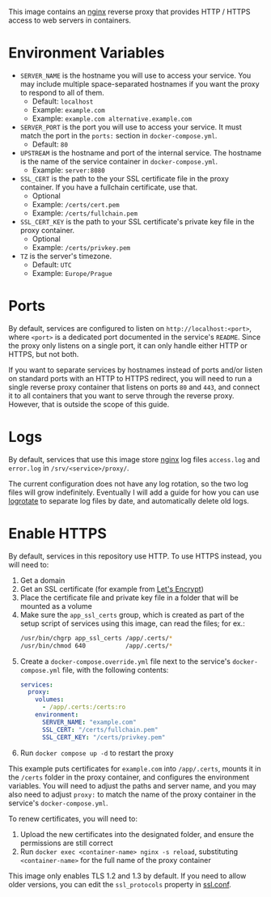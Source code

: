 This image contains an [nginx](https://www.nginx.com/) reverse proxy that provides HTTP / HTTPS access to web servers in containers.

# Environment Variables

- `SERVER_NAME` is the hostname you will use to access your service. You may include multiple space-separated hostnames if you want the proxy to respond to all of them.
  - Default: `localhost`
  - Example: `example.com`
  - Example: `example.com alternative.example.com`
- `SERVER_PORT` is the port you will use to access your service. It must match the port in the `ports:` section in `docker-compose.yml`.
  - Default: `80`
- `UPSTREAM` is the hostname and port of the internal service. The hostname is the name of the service container in `docker-compose.yml`. 
  - Example: `server:8080`
- `SSL_CERT` is the path to the your SSL certificate file in the proxy container. If you have a fullchain certificate, use that.
  - Optional
  - Example: `/certs/cert.pem`
  - Example: `/certs/fullchain.pem`
- `SSL_CERT_KEY` is the path to your SSL certificate's private key file in the proxy container.
  - Optional
  - Example: `/certs/privkey.pem`
- `TZ` is the server's timezone.
  - Default: `UTC`
  - Example: `Europe/Prague`

# Ports

By default, services are configured to listen on `http://localhost:<port>`, where `<port>` is a dedicated port documented in the service's `README`. Since the proxy only listens on a single port, it can only handle either HTTP or HTTPS, but not both.

If you want to separate services by hostnames instead of ports and/or listen on standard ports with an HTTP to HTTPS redirect, you will need to run a single reverse proxy container that listens on ports `80` and `443`, and connect it to all containers that you want to serve through the reverse proxy. However, that is outside the scope of this guide.

# Logs

By default, services that use this image store [nginx](https://www.nginx.com/) log files `access.log` and `error.log` in `/srv/<service>/proxy/`.

The current configuration does not have any log rotation, so the two log files will grow indefinitely. Eventually I will add a guide for how you can use [logrotate](https://linux.die.net/man/8/logrotate) to separate log files by date, and automatically delete old logs.

# Enable HTTPS

By default, services in this repository use HTTP. To use HTTPS instead, you will need to:

1. Get a domain
2. Get an SSL certificate (for example from [Let's Encrypt](https://letsencrypt.org/))
3. Place the certificate file and private key file in a folder that will be mounted as a volume
4. Make sure the `app_ssl_certs` group, which is created as part of the setup script of services using this image, can read the files; for ex.:
   ```bash
   /usr/bin/chgrp app_ssl_certs /app/.certs/*
   /usr/bin/chmod 640           /app/.certs/*
   ```
5. Create a `docker-compose.override.yml` file next to the service's `docker-compose.yml` file, with the following contents:
   ```yml
   services:
     proxy:
       volumes:
         - /app/.certs:/certs:ro
       environment:
         SERVER_NAME: "example.com"
         SSL_CERT: "/certs/fullchain.pem"
         SSL_CERT_KEY: "/certs/privkey.pem"
   ```
6. Run `docker compose up -d` to restart the proxy

This example puts certificates for `example.com` into `/app/.certs`, mounts it in the `/certs` folder in the proxy container, and configures the environment variables. You will need to adjust the paths and server name, and you may also need to adjust `proxy:` to match the name of the proxy container in the service's `docker-compose.yml`.

To renew certificates, you will need to:

1. Upload the new certificates into the designated folder, and ensure the permissions are still correct
2. Run `docker exec <container-name> nginx -s reload`, substituting `<container-name>` for the full name of the proxy container

This image only enables TLS 1.2 and 1.3 by default. If you need to allow older versions, you can edit the `ssl_protocols` property in [ssl.conf](conf/ssl.conf).
